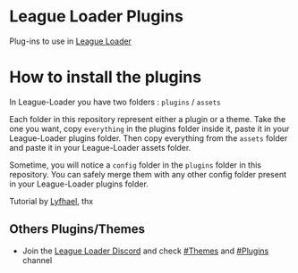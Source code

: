 # League Loader Plugins
Plug-ins to use in [League Loader](https://github.com/nomi-san/league-loader)

# How to install the plugins
In League-Loader you have two folders : `plugins` / `assets`

Each folder in this repository represent either a plugin or a theme. Take the one you want, copy `everything` in the plugins folder inside it, paste it in your League-Loader plugins folder. Then copy everything from the `assets` folder and paste it in your League-Loader assets folder.

Sometime, you will notice a `config` folder in the `plugins` folder in this repository. You can safely merge them with any other config folder present in your League-Loader plugins folder.

Tutorial by [Lyfhael](https://github.com/teisseire117), thx
## Others Plugins/Themes

 - Join the [League Loader Discord](https://chat.leagueloader.app) and check [#Themes](https://discordapp.com/channels/1069483280438673418/1069484946835636235) and [#Plugins](https://discordapp.com/channels/1069483280438673418/1069484710608253018) channel